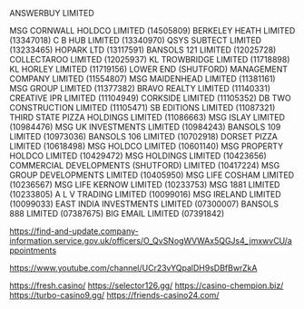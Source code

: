 ANSWERBUY LIMITED

MSG CORNWALL HOLDCO LIMITED (14505809)
BERKELEY HEATH LIMITED (13347018)
C B HUB LIMITED (13340970)
QSYS SUBTECT LIMITED (13233465)
HOPARK LTD (13117591)
BANSOLS 121 LIMITED (12025728)
COLLECTAROO LIMITED (12025937)
KL TROWBRIDGE LIMITED (11718898)
KL HORLEY LIMITED (11719156)
LOWER END (SHUTFORD) MANAGEMENT COMPANY LIMITED (11554807)
MSG MAIDENHEAD LIMITED (11381161)
MSG GROUP LIMITED (11377382)
BRAVO REALTY LIMITED (11140331)
CREATIVE IPR LIMITED (11104949)
CORKSIDE LIMITED (11105352)
DB TWO CONSTRUCTION LIMITED (11105471)
SB EDITIONS LIMITED (11087321)
THIRD STATE PIZZA HOLDINGS LIMITED (11086663)
MSG ISLAY LIMITED (10984476)
MSG UK INVESTMENTS LIMITED (10984243)
BANSOLS 109 LIMITED (10973036)
BANSOLS 106 LIMITED (10702918)
DORSET PIZZA LIMITED (10618498)
MSG HOLDCO LIMITED (10601140)
MSG PROPERTY HOLDCO LIMITED (10429472)
MSG HOLDINGS LIMITED (10423656)
COMMERCIAL DEVELOPMENTS (SHUTFORD) LIMITED (10417224)
MSG GROUP DEVELOPMENTS LIMITED (10405950)
MSG LIFE COSHAM LIMITED (10236567)
MSG LIFE KERNOW LIMITED (10233753)
MSG 1881 LIMITED (10233805)
A L V TRADING LIMITED (10099016)
MSG IRELAND LIMITED (10099033)
EAST INDIA INVESTMENTS LIMITED (07300007)
BANSOLS 888 LIMITED (07387675)
BIG EMAIL LIMITED (07391842)

https://find-and-update.company-information.service.gov.uk/officers/O_QvSNogWVWAx5QGJs4_jmxwvCU/appointments

https://www.youtube.com/channel/UCr23vYQpalDH9sDBfBwrZkA


https://fresh.casino/
https://selector126.gg/
https://casino-chempion.biz/
https://turbo-casino9.gg/
https://friends-casino24.com/
